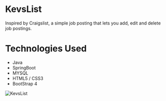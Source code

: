 # KevsList
Inspired by Craigslist, a simple job posting that lets you add, edit and delete job postings.

# Technologies Used
- Java
- SpringBoot
- MYSQL
- HTML5 / CSS3
- BootStrap 4

![KevsList](/KevsList.gif)

